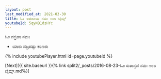 ```yaml
---
layout: post
last_modified_at: 2021-03-30
title: ಓಂ ಅತುಲಾಯ ನಮಃ ೧೦೮ ಟೈಮ್ಸ್
youtubeId: 5qyNB1dzHYc
---
```

 
 
 ಓಂ ವಜ್ರಿಣಾ ನಮಃ  
 
 -  ಯಾರು ವಜ್ರದಷ್ಟು ಕಠಿಣರು 
 
  
 
  
 
 
 
 
 
 


{% include youtubePlayer.html id=page.youtubeId %}
 
[Next]({{ site.baseurl }}{% link  split2/_posts/2016-08-23-ಓಂ ಸುತಾನ್ತವೆ ನಮಃ ೧೦೮ ಟೈಮ್ಸ್.md%})
 

